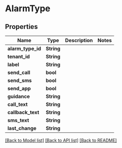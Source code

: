 # AlarmType

## Properties

Name | Type | Description | Notes
------------ | ------------- | ------------- | -------------
**alarm_type_id** | **String** |  | 
**tenant_id** | **String** |  | 
**label** | **String** |  | 
**send_call** | **bool** |  | 
**send_sms** | **bool** |  | 
**send_app** | **bool** |  | 
**guidance** | **String** |  | 
**call_text** | **String** |  | 
**callback_text** | **String** |  | 
**sms_text** | **String** |  | 
**last_change** | **String** |  | 

[[Back to Model list]](../README.md#documentation-for-models) [[Back to API list]](../README.md#documentation-for-api-endpoints) [[Back to README]](../README.md)


